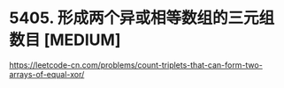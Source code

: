 # 5405. 形成两个异或相等数组的三元组数目 [MEDIUM]

<https://leetcode-cn.com/problems/count-triplets-that-can-form-two-arrays-of-equal-xor/>
